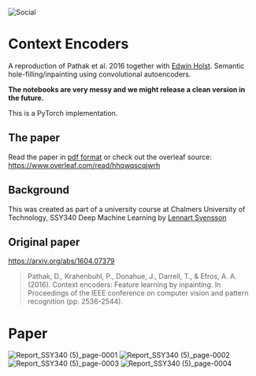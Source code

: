 ![Social](https://user-images.githubusercontent.com/42417723/198875771-fbf72c74-75d7-4114-b6e0-0e68ef547a56.jpg)


# Context Encoders
A reproduction of Pathak et al. 2016 together with [Edwin Holst](https://github.com/EdwinHolst). Semantic hole-filling/inpainting using convolutional autoencoders. 

__The notebooks are very messy and we might release a clean version in the future.__

This is a PyTorch implementation.

## The paper
Read the paper in [pdf format](https://github.com/AlexVialaBellander/context-encoder/blob/main/report.pdf) or check out the overleaf source: https://www.overleaf.com/read/hhqwqscqjwrh

## Background
This was created as part of a university course at Chalmers University of Technology, SSY340 Deep Machine Learning by [Lennart Svensson](http://www.chalmers.se/sv/personal/Sidor/lennart-svensson.aspx)

## Original paper

https://arxiv.org/abs/1604.07379


>Pathak, D., Krahenbuhl, P., Donahue, J., Darrell, T., & Efros, A. A. (2016). Context encoders: Feature learning by inpainting. In Proceedings of the IEEE conference on computer vision and pattern recognition (pp. 2536-2544).

# Paper
![Report_SSY340 (5)_page-0001](https://user-images.githubusercontent.com/42417723/198386144-145dfe69-dc8a-48db-95c4-740fcfc70e00.jpg)
![Report_SSY340 (5)_page-0002](https://user-images.githubusercontent.com/42417723/198386159-8dc2b067-b62b-4324-9ee2-7b8a6df9e9c7.jpg)
![Report_SSY340 (5)_page-0003](https://user-images.githubusercontent.com/42417723/198386171-d4aca3d2-686b-462c-847c-47f6854c50e8.jpg)
![Report_SSY340 (5)_page-0004](https://user-images.githubusercontent.com/42417723/198386176-2ec4ff53-f8b7-4799-992e-4bec7342eaf4.jpg)
